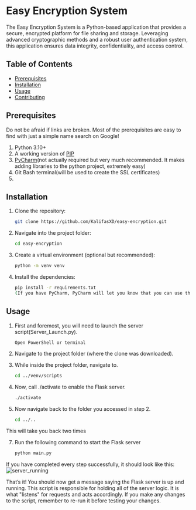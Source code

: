 # Easy Encryption System
The Easy Encryption System is a Python-based application that provides a secure, encrypted platform for file sharing and storage. Leveraging advanced cryptographic methods and a robust user authentication system, this application ensures data integrity, confidentiality, and access control.

## Table of Contents
- [Prerequisites](#prerequisites)
- [Installation](#installation)
- [Usage](#usage)
- [Contributing](#contributing)


## Prerequisites
Do not be afraid if links are broken. Most of the prerequisites are easy to find with just a simple name search on Google!
1. Python 3.10+
2. A working version of [PIP](https://pypi.org/project/pip/)
3. [PyCharm](https://www.jetbrains.com/pycharm/download/?section=windows)(not actually required but very much recommended. It makes adding libraries to the python project, extremely easy)
4. Git Bash terminal(will be used to create the SSL certificates)
5. 

## Installation

1. Clone the repository:
   ```bash
   git clone https://github.com/KalifasXD/easy-encryption.git
2. Navigate into the project folder:
   ```bash
   cd easy-encryption
3. Create a virtual environment (optional but recommended):
   ```bash
   python -m venv venv
4. Install the dependencies:
   ```bash
   pip install -r requirements.txt
   (If you have PyCharm, PyCharm will let you know that you can use this file to install the required dependencies once you have booted up the project!

## Usage

1. First and foremost, you will need to launch the server script(Server_Launch.py).
   ```bash
   Open PowerShell or terminal
   
2. Navigate to the project folder (where the clone was downloaded).

3. While inside the project folder, navigate to.
   ```bash
   cd ../venv/scripts
4. Now, call ./activate to enable the Flask server.
   ```bash
   ./activate
5. Now navigate back to the folder you accessed in step 2.
   ```bash
   cd ../..
This will take you back two times

7. Run the following command to start the Flask server
   ```bash
   python main.py
   
If you have completed every step successfully, it should look like this:
![server_running](assets/server_running.jpg)

That’s it! You should now get a message saying the Flask server is up and running.
This script is responsible for holding all of the server logic. It is what "listens" for requests and acts accordingly. If you make any changes to the script, remember to re-run it before testing your changes.
